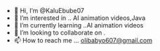 - 👋 Hi, I’m @KaluEbube07
- 👀 I’m interested in .. AI animation videos,Java
- 🌱 I’m currently learning ..AI animation videos
- 💞️ I’m looking to collaborate on .
- 📫 How to reach me ... olibabyo607@gmail.com

<!---
KaluEbube07/KaluEbube07 is a ✨ special ✨ repository because its `README.md` (this file) appears on your GitHub profile.
You can click the Preview link to take a look at your changes.
--->
